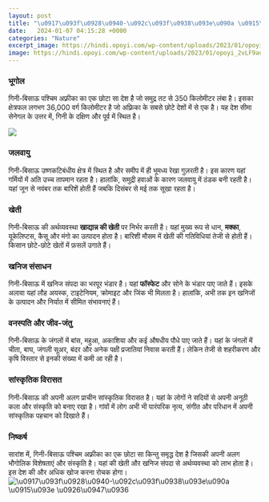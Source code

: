 ```yaml
---
layout: post
title: "\u0917\u093f\u0928\u0940-\u092c\u093f\u0938\u093e\u090a \u0915\u093e \u0926\u0947\u0936"
date:   2024-01-07 04:15:28 +0000
categories: "Nature"
excerpt_image: https://hindi.opoyi.com/wp-content/uploads/2023/01/opoyi_2vLF9auZA.jpg
image: https://hindi.opoyi.com/wp-content/uploads/2023/01/opoyi_2vLF9auZA.jpg
---
```


### भूगोल
गिनी-बिसाऊ पश्चिम अफ़्रीका का एक छोटा सा देश है जो समुद्र तट से 350 किलोमीटर लंबा है। इसका क्षेत्रफल लगभग 36,000 वर्ग किलोमीटर है जो अफ़्रिका के सबसे छोटे देशों में से एक है। यह देश सीमा सेनेगल के उत्तर में, गिनी के दक्षिण और पूर्व में स्थित है।

![](https://hindi.opoyi.com/wp-content/uploads/2023/01/opoyi_EzZxB0NAS.jpg)
### जलवायु 
गिनी-बिसाऊ उष्णकटिबंधीय क्षेत्र में स्थित है और समीप में ही भूमध्य रेखा गुज़रती है। इस कारण यहां गर्मियों में अति उच्च तापमान रहता है। हालांकि, समुद्री हवाओं के कारण जलवायु में ठंडक बनी रहती है। यहां जून से नवंबर तक बारिशें होती हैं जबकि दिसंबर से मई तक सूखा रहता है। 
### खेती 
गिनी-बिसाऊ की अर्थव्यवस्था **खाद्यान्न की खेती** पर निर्भर करती है। यहां मुख्य रूप से धान, **मक्का**, यूकेलिप्टस, कैसू और मंगो का उत्पादन होता है। बारिशी मौसम में खेती की गतिविधियां तेजी से होती हैं। किसान छोटे-छोटे खेतों में फ़सलें उगाते हैं।
### खनिज संसाधन 
गिनी-बिसाऊ में खनिज संपदा का भरपूर भंडार है। यहां **फॉस्फेट** और सोने के भंडार पाए जाते हैं। इसके अलावा यहां लौह अयस्क, टाइटेनियम, क्रोमाइट और जिंक भी मिलता है। हालांकि, अभी तक इन खनिजों के उत्पादन और निर्यात में सीमित संभावनाएं हैं।
### वनस्पति और जीव-जंतु 
गिनी-बिसाऊ के जंगलों में बांस, महुआ, अकाशिया और कई औषधीय पौधे पाए जाते हैं। यहां के जंगलों में चीता, बाघ, जंगली सूअर, बंदर और अनेक पक्षी प्रजातियां निवास करती हैं। लेकिन तेजी से शहरीकरण और कृषि विस्तार से इनकी संख्या में कमी आ रही है।
### सांस्कृतिक विरासत
गिनी-बिसाऊ की अपनी अलग प्राचीन सांस्कृतिक विरासत है। यहां के लोगों ने सदियों से अपनी अनूठी कला और संस्कृति को बनाए रखा है। गांवों में लोग अभी भी पारंपरिक नृत्य, संगीत और परिधान में अपनी सांस्कृतिक पहचान को दिखाते हैं। 
### निष्कर्ष
सारांश में, गिनी-बिसाऊ पश्चिम अफ़्रीका का एक छोटा सा किन्तु समृद्ध देश है जिसकी अपनी अलग भौगोलिक विशेषताएं और संस्कृति है। यहां की खेती और खनिज संपदा से अर्थव्यवस्था को लाभ होता है। इस देश की और अधिक खोज करना रोचक होगा।
![\u0917\u093f\u0928\u0940-\u092c\u093f\u0938\u093e\u090a \u0915\u093e \u0926\u0947\u0936](https://hindi.opoyi.com/wp-content/uploads/2023/01/opoyi_2vLF9auZA.jpg)